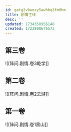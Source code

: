 ```yaml
---
id: gatg2vbwexy5awhbq3fm0hm
title: 剧情主线
desc: ''
updated: 1734350956148
created: 1723808676573
---
```


## 第三卷

<!-- autocorrect-disable -->
![[阵问.剧情.卷3乾学]]
<!-- autocorrect-enable -->

## 第二卷

<!-- autocorrect-disable -->
![[阵问.剧情.卷2云游]]
<!-- autocorrect-enable -->

## 第一卷

<!-- autocorrect-disable -->
![[阵问.剧情.卷1黑山]]
<!-- autocorrect-enable -->
